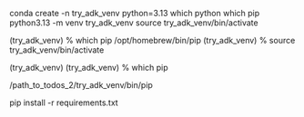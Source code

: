conda create -n try_adk_venv python=3.13
which python
which pip
python3.13 -m venv try_adk_venv
source try_adk_venv/bin/activate

(try_adk_venv) % which pip
/opt/homebrew/bin/pip
(try_adk_venv) % source try_adk_venv/bin/activate

(try_adk_venv) (try_adk_venv) % which pip

/path_to_todos_2/try_adk_venv/bin/pip

pip install -r requirements.txt
